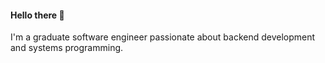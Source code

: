 #### Hello there 👋
I'm a graduate software engineer passionate about backend development and systems programming.
